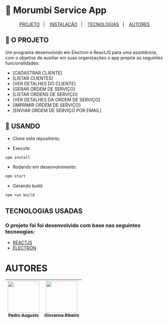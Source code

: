 # 📄  Morumbi Service App

<p align="center">
  <a href="#-o-projeto">PROJETO</a>&nbsp;&nbsp;&nbsp;|&nbsp;&nbsp;&nbsp;
  <a href="#-usando">INSTALAÇÃO</a>&nbsp;&nbsp;&nbsp;|&nbsp;&nbsp;&nbsp;
  <a href="#tecnologias-usadas">TECNOLOGIAS</a>&nbsp;&nbsp;&nbsp;|&nbsp;&nbsp;&nbsp;
  <a href="#autores">AUTORES</a>
</p>


## 📱 O PROJETO

Um programa desenvolvido em Electron e ReactJS para uma assistência, com o objetivo de auxiliar em suas organizações o app propõe as seguintes funcionalidades:

- [CADASTRAR CLIENTE]
- [LISTAR CLIENTES]
- [VER DETALHES DO CLIENTE]
- [GERAR ORDEM DE SERVIÇO]
- [LISTAR ORDENS DE SERVIÇO]
- [VER DETALHES DA ORDEM DE SERVIÇO]
- [IMPRIMIR ORDEM DE SERVIÇO]
- [ENVIAR ORDEM DE SERVIÇO POR EMAIL]

## 📲 USANDO

- Clone este repositório;

- Execute:
```bash
npm install
```

- Rodando em desenvolvimento:
```bash
npm start
```

- Gerando build:
```bash
npm run build
```

## TECNOLOGIAS USADAS

### O projeto foi foi desenvolvido com base nas seguintes tecnoogias:

- [REACTJS](https://reactnative.dev/)
- [ELECTRON](https://www.electronjs.org/)

# AUTORES

| [<img src="https://avatars0.githubusercontent.com/u/52288792?s=400&u=a150c46bbd7f8cd07176bf8853a234c5075d0bc8&v=4" width="100px;" /><br /><sub><b>Pedro Augusto</b></sub>](https://www.linkedin.com/in/pedro-augusto-ribeiro-marques-47522119a/)<br /> | [<img src="https://avatars0.githubusercontent.com/u/67927910?s=460&u=e6e0e58045bae001fb65410ab53ffa8fa02e4fe2&v=4" width="100px;"/><br /><sub><b>Giovanna Ribeiro</b></sub>](https://www.linkedin.com/in/giovanna-oliveira-306a721b9/)<br /> |
| :---: | :---: |
